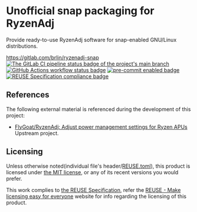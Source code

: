 # Unofficial snap packaging for RyzenAdj

Provide ready-to-use RyzenAdj software for snap-enabled GNU/Linux distributions.

<https://gitlab.com/brlin/ryzenadj-snap>  
[![The GitLab CI pipeline status badge of the project's `main` branch](https://gitlab.com/brlin/ryzenadj-snap/badges/main/pipeline.svg?ignore_skipped=true "Click here to check out the comprehensive status of the GitLab CI pipelines")](https://gitlab.com/brlin/ryzenadj-snap/-/pipelines) [![GitHub Actions workflow status badge](https://github.com/brlin-tw/ryzenadj-snap/actions/workflows/check-potential-problems.yml/badge.svg "GitHub Actions workflow status")](https://github.com/brlin-tw/ryzenadj-snap/actions/workflows/check-potential-problems.yml) [![pre-commit enabled badge](https://img.shields.io/badge/pre--commit-enabled-brightgreen?logo=pre-commit&logoColor=white "This project uses pre-commit to check potential problems")](https://pre-commit.com/) [![REUSE Specification compliance badge](https://api.reuse.software/badge/gitlab.com/brlin/ryzenadj-snap "This project complies to the REUSE specification to decrease software licensing costs")](https://api.reuse.software/info/gitlab.com/brlin/ryzenadj-snap)

## References

The following external material is referenced during the development of this project:

* [FlyGoat/RyzenAdj: Adjust power management settings for Ryzen APUs](https://github.com/FlyGoat/RyzenAdj)  
  Upstream project.

## Licensing

Unless otherwise noted(individual file's header/[REUSE.toml](REUSE.toml)), this product is licensed under [the MIT license](https://opensource.org/license/mit), or any of its recent versions you would prefer.

This work complies to [the REUSE Specification](https://reuse.software/spec/), refer the [REUSE - Make licensing easy for everyone](https://reuse.software/) website for info regarding the licensing of this product.
